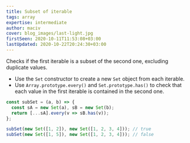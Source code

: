 ```yaml
---
title: Subset of iterable
tags: array
expertise: intermediate
author: maciv
cover: blog_images/last-light.jpg
firstSeen: 2020-10-11T11:53:08+03:00
lastUpdated: 2020-10-22T20:24:30+03:00
---
```


Checks if the first iterable is a subset of the second one, excluding duplicate values.

- Use the `Set` constructor to create a new `Set` object from each iterable.
- Use `Array.prototype.every()` and `Set.prototype.has()` to check that each value in the first iterable is contained in the second one.

```js
const subSet = (a, b) => {
  const sA = new Set(a), sB = new Set(b);
  return [...sA].every(v => sB.has(v));
};
```

```js
subSet(new Set([1, 2]), new Set([1, 2, 3, 4])); // true
subSet(new Set([1, 5]), new Set([1, 2, 3, 4])); // false
```
